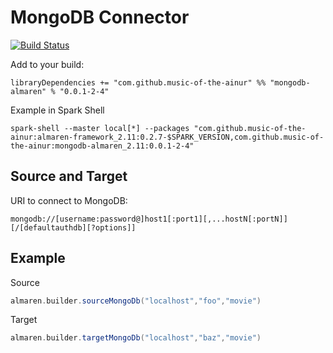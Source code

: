 # MongoDB Connector

[![Build Status](https://travis-ci.com/music-of-the-ainur/mongodb.almaren.svg?branch=master)](https://travis-ci.com/music-of-the-ainur/mongodb.almaren)

Add to your build:
```
libraryDependencies += "com.github.music-of-the-ainur" %% "mongodb-almaren" % "0.0.1-2-4"
```

Example in Spark Shell
```
spark-shell --master local[*] --packages "com.github.music-of-the-ainur:almaren-framework_2.11:0.2.7-$SPARK_VERSION,com.github.music-of-the-ainur:mongodb-almaren_2.11:0.0.1-2-4"
```



## Source and Target

URI to connect to MongoDB:

```
mongodb://[username:password@]host1[:port1][,...hostN[:portN]][/[defaultauthdb][?options]]
```

## Example

Source
```scala
almaren.builder.sourceMongoDb("localhost","foo","movie")
```

Target
```scala
almaren.builder.targetMongoDb("localhost","baz","movie")
```
